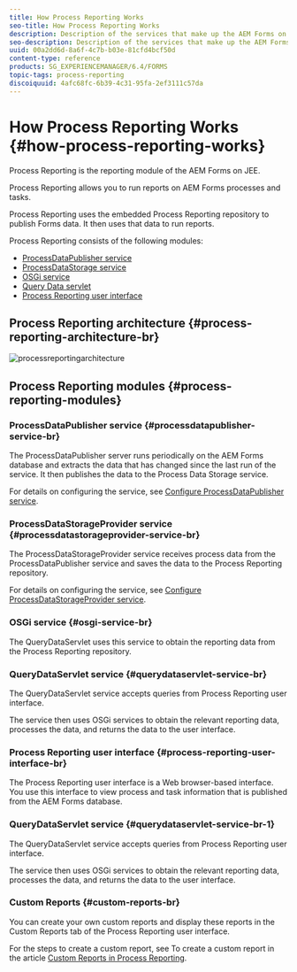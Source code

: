 ```yaml
---
title: How Process Reporting Works
seo-title: How Process Reporting Works
description: Description of the services that make up the AEM Forms on JEE Process Reporting and an introduction to the Process Reporting UI
seo-description: Description of the services that make up the AEM Forms on JEE Process Reporting and an introduction to the Process Reporting UI
uuid: 00a2dd6d-8a6f-4c7b-b03e-81cfd4bcf50d
content-type: reference
products: SG_EXPERIENCEMANAGER/6.4/FORMS
topic-tags: process-reporting
discoiquuid: 4afc68fc-6b39-4c31-95fa-2ef3111c57da
---
```


# How Process Reporting Works {#how-process-reporting-works}

Process Reporting is the reporting module of the AEM Forms on JEE.

Process Reporting allows you to run reports on AEM Forms processes and tasks.

Process Reporting uses the embedded Process Reporting repository to publish Forms data. It then uses that data to run reports.

Process Reporting consists of the following modules:

* [ProcessDataPublisher service](/help/forms/using/process-reporting/process-reporting-architecture.md#p-processdatapublisher-service-br-p)
* [ProcessDataStorage service](/help/forms/using/process-reporting/process-reporting-architecture.md#p-processdatastorageprovider-service-br-p)
* [OSGi service](/help/forms/using/process-reporting/process-reporting-architecture.md#p-osgi-service-br-p)
* [Query Data servlet](/help/forms/using/process-reporting/process-reporting-architecture.md#p-querydataservlet-service-br-p)
* [Process Reporting user interface](/help/forms/using/process-reporting/process-reporting-architecture.md#p-process-reporting-user-interface-br-p)

## Process Reporting architecture {#process-reporting-architecture-br}

![processreportingarchitecture](assets/processreportingarchitecture.png)

## Process Reporting modules {#process-reporting-modules}

### ProcessDataPublisher service {#processdatapublisher-service-br}

The ProcessDataPublisher server runs periodically on the AEM Forms database and extracts the data that has changed since the last run of the service. It then publishes the data to the Process Data Storage service.

For details on configuring the service, see [Configure ProcessDataPublisher service](/help/forms/using/process-reporting/install-start-process-reporting.md#p-reportconfiguration-service-p).

### ProcessDataStorageProvider service {#processdatastorageprovider-service-br}

The ProcessDataStorageProvider service receives process data from the ProcessDataPublisher service and saves the data to the Process Reporting repository.

For details on configuring the service, see [Configure ProcessDataStorageProvider service](/help/forms/using/process-reporting/install-start-process-reporting.md#p-to-configure-the-process-reporting-repository-locations-p).

### OSGi service {#osgi-service-br}

The QueryDataServlet uses this service to obtain the reporting data from the Process Reporting repository.

### QueryDataServlet service {#querydataservlet-service-br}

The QueryDataServlet service accepts queries from Process Reporting user interface.

The service then uses OSGi services to obtain the relevant reporting data, processes the data, and returns the data to the user interface.

### Process Reporting user interface {#process-reporting-user-interface-br}

The Process Reporting user interface is a Web browser-based interface. You use this interface to view process and task information that is published from the AEM Forms database.

### QueryDataServlet service {#querydataservlet-service-br-1}

The QueryDataServlet service accepts queries from Process Reporting user interface.

The service then uses OSGi services to obtain the relevant reporting data, processes the data, and returns the data to the user interface.

### Custom Reports {#custom-reports-br}

You can create your own custom reports and display these reports in the Custom Reports tab of the Process Reporting user interface.

For the steps to create a custom report, see To create a custom report in the article [Custom Reports in Process Reporting](/help/forms/using/process-reporting/process-reporting-custom-reports.md).


